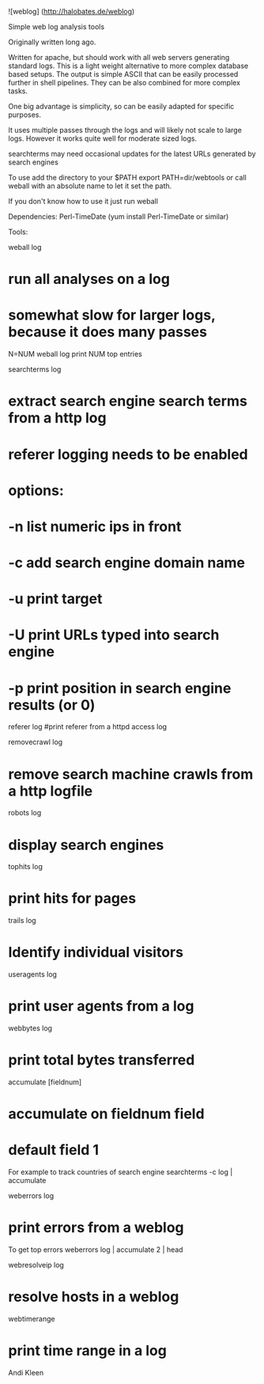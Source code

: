 ![weblog] (http://halobates.de/weblog)

Simple web log analysis tools

Originally written long ago.

Written for apache, but should work with all web servers generating 
standard logs. This is a light weight alternative to more complex
database based setups. The output is simple ASCII that 
can be easily processed further in shell pipelines. They can be also
combined for more complex tasks.

One big advantage is simplicity, so can be easily adapted for specific
purposes.

It uses multiple passes through the logs and will likely not scale
to large logs. However it works quite well for moderate sized logs.

searchterms may need occasional updates for the latest URLs generated
by search engines

To use add the directory to your $PATH
export PATH=dir/webtools
or call weball with an absolute name to let it set the path.

If you don't know how to use it just run weball <log>

Dependencies: Perl-TimeDate
(yum install Perl-TimeDate or similar)

Tools:

weball log
# run all analyses on a log
# somewhat slow for larger logs, because it does many passes
N=NUM weball log 
print NUM top entries

searchterms log 
# extract search engine search terms from a http log
# referer logging needs to be enabled
# options:
# -n list numeric ips in front
# -c add search engine domain name
# -u print target
# -U print URLs typed into search engine
# -p print position in search engine results (or 0)

referer log
#print referer from a httpd access log 

removecrawl log
# remove search machine crawls from a http logfile

robots log
# display search engines

tophits log
# print hits for pages

trails log
# Identify individual visitors

useragents log
# print user agents from a log

webbytes log
# print total bytes transferred

accumulate [fieldnum]
# accumulate on fieldnum field
# default field 1
For example to track countries of search engine
searchterms -c log | accumulate

weberrors log
# print errors from a weblog
To get top errors 
weberrors log | accumulate 2  | head

webresolveip log
# resolve hosts in a weblog

webtimerange
# print time range in a log

Andi Kleen
